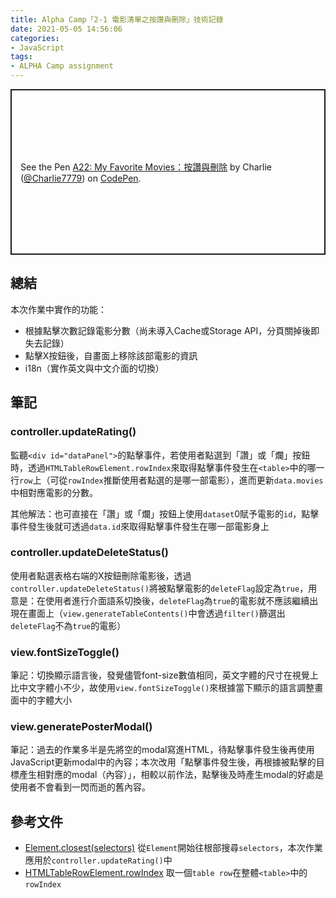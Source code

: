 ```yaml
---
title: Alpha Camp「2-1 電影清單之按讚與刪除」技術記錄
date: 2021-05-05 14:56:06
categories:
- JavaScript
tags:
- ALPHA Camp assignment
---
```


<p class="codepen" data-height="265" data-theme-id="dark" data-default-tab="js,result" data-user="Charlie7779" data-slug-hash="YzNmOGY" style="height: 265px; box-sizing: border-box; display: flex; align-items: center; justify-content: center; border: 2px solid; margin: 1em 0; padding: 1em;" data-pen-title="A22: My Favorite Movies：按讚與刪除">
  <span>See the Pen <a href="https://codepen.io/Charlie7779/pen/YzNmOGY">
  A22: My Favorite Movies：按讚與刪除</a> by Charlie (<a href="https://codepen.io/Charlie7779">@Charlie7779</a>)
  on <a href="https://codepen.io">CodePen</a>.</span>
</p>
<script async src="https://cpwebassets.codepen.io/assets/embed/ei.js"></script>

## 總結
本次作業中實作的功能：
- 根據點擊次數記錄電影分數（尚未導入Cache或Storage API，分頁關掉後即失去記錄）
- 點擊X按鈕後，自畫面上移除該部電影的資訊
- i18n（實作英文與中文介面的切換）

## 筆記
### controller.updateRating()
監聽`<div id="dataPanel">`的點擊事件，若使用者點選到「讚」或「爛」按鈕時，透過`HTMLTableRowElement.rowIndex`來取得點擊事件發生在`<table>`中的哪一行`row`上（可從`rowIndex`推斷使用者點選的是哪一部電影），進而更新`data.movies`中相對應電影的分數。

其他解法：也可直接在「讚」或「爛」按鈕上使用`dataset`0賦予電影的`id`，點擊事件發生後就可透過`data.id`來取得點擊事件發生在哪一部電影身上

### controller.updateDeleteStatus()
使用者點選表格右端的X按鈕刪除電影後，透過`controller.updateDeleteStatus()`將被點擊電影的`deleteFlag`設定為`true`，用意是：在使用者進行介面語系切換後，`deleteFlag`為`true`的電影就不應該繼續出現在畫面上（`view.generateTableContents()`中會透過`filter()`篩選出`deleteFlag`不為`true`的電影）

### view.fontSizeToggle()
筆記：切換顯示語言後，發覺儘管font-size數值相同，英文字體的尺寸在視覺上比中文字體小不少，故使用`view.fontSizeToggle()`來根據當下顯示的語言調整畫面中的字體大小

### view.generatePosterModal()
筆記：過去的作業多半是先將空的modal寫進HTML，待點擊事件發生後再使用JavaScript更新modal中的內容；本次改用「點擊事件發生後，再根據被點擊的目標產生相對應的modal（內容）」，相較以前作法，點擊後及時產生modal的好處是使用者不會看到一閃而逝的舊內容。

## 參考文件
- [Element.closest(selectors)](https://developer.mozilla.org/en-US/docs/Web/API/Element/closest)
  從`Element`開始往根部搜尋`selectors`，本次作業應用於`controller.updateRating()`中
- [HTMLTableRowElement.rowIndex](https://developer.mozilla.org/en-US/docs/Web/API/HTMLTableRowElement/rowIndex)
  取一個`table row`在整體`<table>`中的`rowIndex`